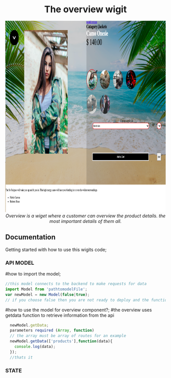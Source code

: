 <h1 align="center"> The overview wigit</h1>

<p align="center">
  <img src="./overview.png" alt="overviewimg" width="800px" height="600px"/>
  <br>
  <i>Overview is a wiget where a customer can overview the product details. the most important details of them all.
  </i>
  <br>
</p>

## Documentation
Getting started with how to use this wigits code;


### API MODEL

#how to import the model;

```javascript
//this model connects to the backend to make requests for data
import Model from 'pathtomodelFile';
var newModel = new Model(false|true);
// if you choose false then you are not ready to deploy and the functionality may be slightly diffrent.

```
#how to use the model for overview component?;
#the overview uses getdata function to retrieve information from the api
```javascript
  newModel.getData;
  parameters required (Array, function)
  // the array must be array of routes for an example
  newModel.getData(['products'],function(data){
    console.log(data);
  });
  //thats it
```

### STATE




